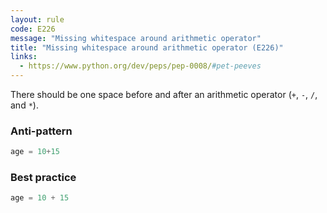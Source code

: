 ```yaml
---
layout: rule
code: E226
message: "Missing whitespace around arithmetic operator"
title: "Missing whitespace around arithmetic operator (E226)"
links:
  - https://www.python.org/dev/peps/pep-0008/#pet-peeves
---
```


There should be one space before and after an arithmetic operator (`+`, `-`, `/`, and `*`).

### Anti-pattern

```python
age = 10+15
```

### Best practice

```python
age = 10 + 15
```

